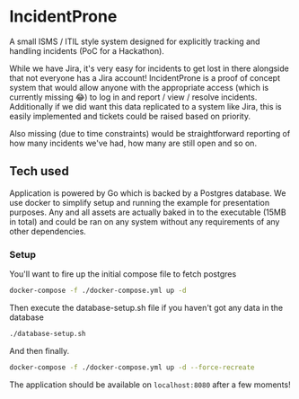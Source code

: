 # IncidentProne
A small ISMS / ITIL style system designed for explicitly tracking and handling incidents (PoC for a Hackathon).

While we have Jira, it's very easy for incidents to get lost in there alongside that not everyone has a Jira account! IncidentProne is a proof of concept system that would allow anyone with the appropriate access (which is currently missing 😂) to log in and report / view / resolve incidents. Additionally if we did want this data replicated to a system like Jira, this is easily implemented and tickets could be raised based on priority. 

Also missing (due to time constraints) would be straightforward reporting of how many incidents we've had, how many are still open and so on. 

## Tech used
Application is powered by Go which is backed by a Postgres database. We use docker to simplify setup and running the example for presentation purposes.
Any and all assets are actually baked in to the executable (15MB in total) and could be ran on any system without any requirements of any other dependencies. 

### Setup
You'll want to fire up the initial compose file to fetch postgres

```bash 
docker-compose -f ./docker-compose.yml up -d
```

Then execute the database-setup.sh file if you haven't got any data in the database
```bash 
./database-setup.sh
```

And then finally.
```bash 
docker-compose -f ./docker-compose.yml up -d --force-recreate
```

The application should be available on `localhost:8080` after a few moments!
